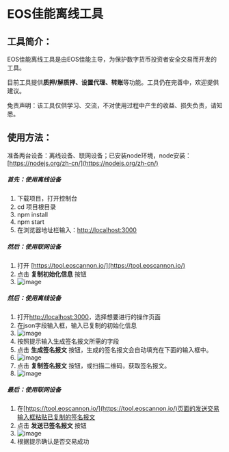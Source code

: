 # EOS佳能离线工具
## 工具简介：
EOS佳能离线工具是由EOS佳能主导，为保护数字货币投资者安全交易而开发的工具。

目前工具提供**质押/解质押、设置代理、转账**等功能。工具仍在完善中，欢迎提供建议。

免责声明：该工具仅供学习、交流，不对使用过程中产生的收益、损失负责，请知悉。

## 使用方法：
准备两台设备：离线设备、联网设备；已安装node环境，node安装：[https://nodejs.org/zh-cn/](https://nodejs.org/zh-cn/)
##### 首先：使用离线设备 
1. 下载项目，打开控制台
2. cd 项目根目录
3. npm install
4. npm start
5. 在浏览器地址栏输入：[http://localhost:3000](http://localhost:3000)
##### 然后：使用联网设备 
1. 打开 [https://tool.eoscannon.io/](https://tool.eoscannon.io/)
2. 点击 **复制初始化信息** 按钮
3. ![image](https://raw.githubusercontent.com/eoscannon/EosCannon-Offline-Tools/master/docs/stepImg/1.1.jpeg)
##### 然后：使用离线设备
1. 打开[http://localhost:3000](http://localhost:3000)，选择想要进行的操作页面
2. 在json字段输入框，输入已复制的初始化信息
3. ![image](https://raw.githubusercontent.com/eoscannon/EosCannon-Offline-Tools/master/docs/stepImg/2.1.jpeg)
4. 按照提示输入生成签名报文所需的字段
5. 点击 **生成签名报文** 按钮，生成的签名报文会自动填充在下面的输入框中。
6. ![image](https://raw.githubusercontent.com/eoscannon/EosCannon-Offline-Tools/master/docs/stepImg/2.2.jpeg)
7. 点击 **复制签名报文** 按钮，或扫描二维码，获取签名报文。
8. ![image](https://raw.githubusercontent.com/eoscannon/EosCannon-Offline-Tools/master/docs/stepImg/2.3.jpeg)
##### 最后：使用联网设备
1. 在[https://tool.eoscannon.io/](https://tool.eoscannon.io/)页面的发送交易输入框粘贴已复制的签名报文
2. 点击 **发送已签名报文** 按钮
3. ![image](https://raw.githubusercontent.com/eoscannon/EosCannon-Offline-Tools/master/docs/stepImg/1.2.jpeg)
4. 根据提示确认是否交易成功
